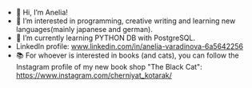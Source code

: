 - 👋 Hi, I’m Anelia!
- 👀 I’m interested in programming, creative writing and learning new languages(mainly japanese and german).
- 🌱 I’m currently learning PYTHON DB with PostgreSQL.
- LinkedIn profile: www.linkedin.com/in/anelia-varadinova-6a5642256 
- :books: For whoever is interested in books (and cats), you can follow the Instagram profile of my new book shop "The Black Cat": https://www.instagram.com/cherniyat_kotarak/

<!---
aqcchi/aqcchi is a ✨ special ✨ repository because its `README.md` (this file) appears on your GitHub profile.
You can click the Preview link to take a look at your changes.
--->
